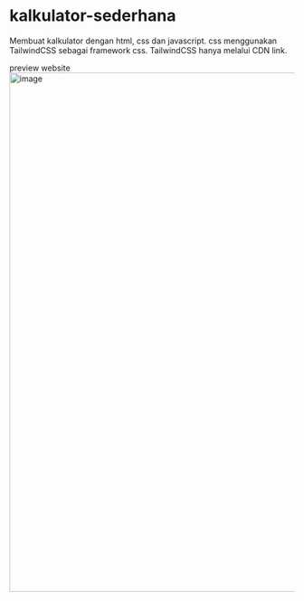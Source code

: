 # kalkulator-sederhana
Membuat kalkulator dengan html, css dan javascript. css menggunakan TailwindCSS sebagai framework css.
TailwindCSS hanya melalui CDN link.

preview website
<img width="919" alt="image" src="https://user-images.githubusercontent.com/99963638/210178863-a20d6e92-1154-4e9e-bbb8-bac835c6b6c3.png">

